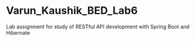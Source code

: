 # Varun_Kaushik_BED_Lab6
Lab assignment for study of RESTful API development with Spring Boot and Hibernate 
